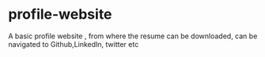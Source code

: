 # profile-website
A basic profile website , from where the resume can be downloaded, can be navigated to Github,LinkedIn, twitter etc 
